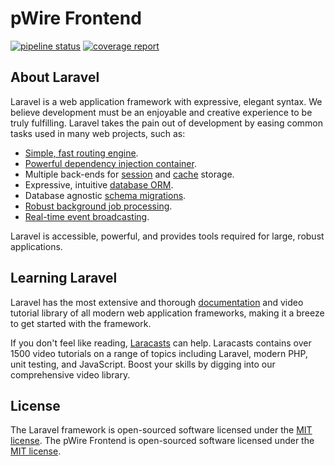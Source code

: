 # pWire Frontend
[![pipeline status](https://gitlab.dev.ifs.hsr.ch/epj/2020/pwire/pwire-frontend/badges/master/pipeline.svg)](https://gitlab.dev.ifs.hsr.ch/epj/2020/pwire/pwire-frontend/-/commits/master)
[![coverage report](https://gitlab.dev.ifs.hsr.ch/epj/2020/pwire/pwire-frontend/badges/master/coverage.svg)](https://gitlab.dev.ifs.hsr.ch/epj/2020/pwire/pwire-frontend/-/commits/master)

## About Laravel

Laravel is a web application framework with expressive, elegant syntax. We believe development must be an enjoyable and creative experience to be truly fulfilling. Laravel takes the pain out of development by easing common tasks used in many web projects, such as:

- [Simple, fast routing engine](https://laravel.com/docs/routing).
- [Powerful dependency injection container](https://laravel.com/docs/container).
- Multiple back-ends for [session](https://laravel.com/docs/session) and [cache](https://laravel.com/docs/cache) storage.
- Expressive, intuitive [database ORM](https://laravel.com/docs/eloquent).
- Database agnostic [schema migrations](https://laravel.com/docs/migrations).
- [Robust background job processing](https://laravel.com/docs/queues).
- [Real-time event broadcasting](https://laravel.com/docs/broadcasting).

Laravel is accessible, powerful, and provides tools required for large, robust applications.

## Learning Laravel

Laravel has the most extensive and thorough [documentation](https://laravel.com/docs) and video tutorial library of all modern web application frameworks, making it a breeze to get started with the framework.

If you don't feel like reading, [Laracasts](https://laracasts.com) can help. Laracasts contains over 1500 video tutorials on a range of topics including Laravel, modern PHP, unit testing, and JavaScript. Boost your skills by digging into our comprehensive video library.

## License

The Laravel framework is open-sourced software licensed under the [MIT license](https://opensource.org/licenses/MIT).
The pWire Frontend is open-sourced software licensed under the [MIT license](https://opensource.org/licenses/MIT).
